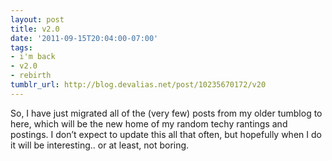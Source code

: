 ```yaml
---
layout: post
title: v2.0
date: '2011-09-15T20:04:00-07:00'
tags:
- i'm back
- v2.0
- rebirth
tumblr_url: http://blog.devalias.net/post/10235670172/v20
---
```

So, I have just migrated all of the (very few) posts from my older tumblog to here, which will be the new home of my random techy rantings and postings. I don’t expect to update this all that often, but hopefully when I do it will be interesting.. or at least, not boring.
